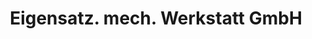 ---
title: "Eigensatz. mech. Werkstatt GmbH"
url: /wolfhausen/eigensatz-mech-werkstatt-gmbh/
shop: Autowerkstatt
---